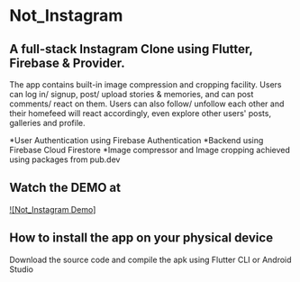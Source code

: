 # Not_Instagram

## A full-stack Instagram Clone using Flutter, Firebase & Provider.

The app contains built-in image compression and cropping facility. Users can log in/ signup,  post/ upload stories & memories, and can post comments/ react on them. Users can also follow/ unfollow each other and their homefeed will react accordingly, even explore other users' posts, galleries and profile.

*User Authentication using Firebase Authentication
*Backend using Firebase Cloud Firestore
*Image compressor and Image cropping achieved using packages from pub.dev

## Watch the DEMO at
[![Not_Instagram Demo]](https://youtu.be/yh52QNufbr4)

## How to install the app on your physical device

Download the source code and compile the apk using Flutter CLI or Android Studio